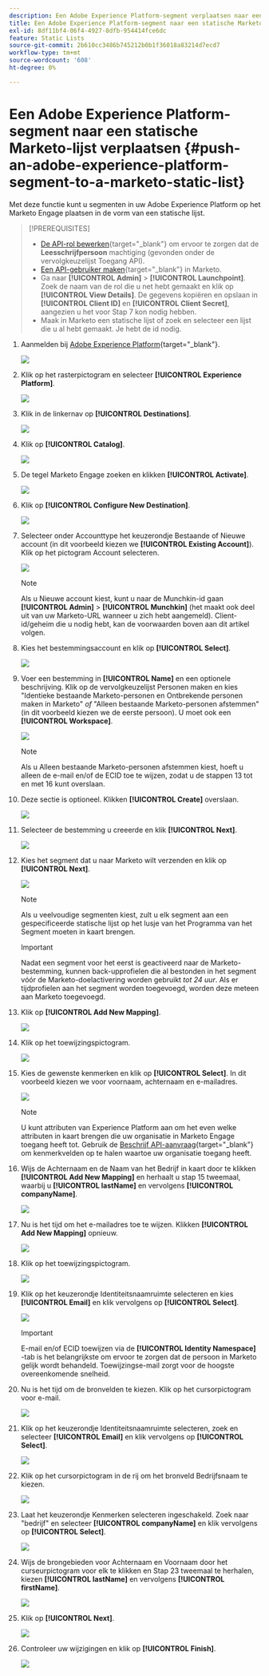 ```yaml
---
description: Een Adobe Experience Platform-segment verplaatsen naar een statische Marketo-lijst - Marketo Docs - Productdocumentatie
title: Een Adobe Experience Platform-segment naar een statische Marketo-lijst verplaatsen
exl-id: 8df11bf4-06f4-4927-8dfb-954414fce6dc
feature: Static Lists
source-git-commit: 2b610cc3486b745212b0b1f36018a83214d7ecd7
workflow-type: tm+mt
source-wordcount: '608'
ht-degree: 0%

---
```


# Een Adobe Experience Platform-segment naar een statische Marketo-lijst verplaatsen {#push-an-adobe-experience-platform-segment-to-a-marketo-static-list}

Met deze functie kunt u segmenten in uw Adobe Experience Platform op het Marketo Engage plaatsen in de vorm van een statische lijst.

>[!PREREQUISITES]
>
>* [De API-rol bewerken](/help/marketo/product-docs/administration/users-and-roles/create-delete-edit-and-change-a-user-role.md#edit-an-existing-role){target="_blank"} om ervoor te zorgen dat de **Leesschrijfpersoon** machtiging (gevonden onder de vervolgkeuzelijst Toegang API).
>* [Een API-gebruiker maken](/help/marketo/product-docs/administration/users-and-roles/create-an-api-only-user.md){target="_blank"} in Marketo.
>* Ga naar **[!UICONTROL Admin]** > **[!UICONTROL Launchpoint]**. Zoek de naam van de rol die u net hebt gemaakt en klik op **[!UICONTROL View Details]**. De gegevens kopiëren en opslaan in **[!UICONTROL Client ID]** en **[!UICONTROL Client Secret]**, aangezien u het voor Stap 7 kon nodig hebben.
>* Maak in Marketo een statische lijst of zoek en selecteer een lijst die u al hebt gemaakt. Je hebt de id nodig.

1. Aanmelden bij [Adobe Experience Platform](https://experience.adobe.com/){target="_blank"}.

   ![](assets/push-an-adobe-experience-platform-segment-1.png)

1. Klik op het rasterpictogram en selecteer **[!UICONTROL Experience Platform]**.

   ![](assets/push-an-adobe-experience-platform-segment-2.png)

1. Klik in de linkernav op **[!UICONTROL Destinations]**.

   ![](assets/push-an-adobe-experience-platform-segment-3.png)

1. Klik op **[!UICONTROL Catalog]**.

   ![](assets/push-an-adobe-experience-platform-segment-4.png)

1. De tegel Marketo Engage zoeken en klikken **[!UICONTROL Activate]**.

   ![](assets/push-an-adobe-experience-platform-segment-5.png)

1. Klik op **[!UICONTROL Configure New Destination]**.

   ![](assets/push-an-adobe-experience-platform-segment-6.png)


1. Selecteer onder Accounttype het keuzerondje Bestaande of Nieuwe account (in dit voorbeeld kiezen we **[!UICONTROL Existing Account]**). Klik op het pictogram Account selecteren.

   ![](assets/push-an-adobe-experience-platform-segment-7.png)

   >[!NOTE]
   >
   >Als u Nieuwe account kiest, kunt u naar de Munchkin-id gaan **[!UICONTROL Admin]** > **[!UICONTROL Munchkin]** (het maakt ook deel uit van uw Marketo-URL wanneer u zich hebt aangemeld). Client-id/geheim die u nodig hebt, kan de voorwaarden boven aan dit artikel volgen.

1. Kies het bestemmingsaccount en klik op **[!UICONTROL Select]**.

   ![](assets/push-an-adobe-experience-platform-segment-8.png)

1. Voer een bestemming in **[!UICONTROL Name]** en een optionele beschrijving. Klik op de vervolgkeuzelijst Personen maken en kies &quot;Identieke bestaande Marketo-personen en Ontbrekende personen maken in Marketo&quot; _of_ &quot;Alleen bestaande Marketo-personen afstemmen&quot; (in dit voorbeeld kiezen we de eerste persoon). U moet ook een **[!UICONTROL Workspace]**.

   ![](assets/push-an-adobe-experience-platform-segment-9.png)

   >[!NOTE]
   >
   >Als u Alleen bestaande Marketo-personen afstemmen kiest, hoeft u alleen de e-mail en/of de ECID toe te wijzen, zodat u de stappen 13 tot en met 16 kunt overslaan.

1. Deze sectie is optioneel. Klikken **[!UICONTROL Create]** overslaan.

   ![](assets/push-an-adobe-experience-platform-segment-10.png)

1. Selecteer de bestemming u creeerde en klik **[!UICONTROL Next]**.

   ![](assets/push-an-adobe-experience-platform-segment-11.png)

1. Kies het segment dat u naar Marketo wilt verzenden en klik op **[!UICONTROL Next]**.

   ![](assets/push-an-adobe-experience-platform-segment-12.png)

   >[!NOTE]
   >
   >Als u veelvoudige segmenten kiest, zult u elk segment aan een gespecificeerde statische lijst op het lusje van het Programma van het Segment moeten in kaart brengen.

   >[!IMPORTANT]
   >
   >Nadat een segment voor het eerst is geactiveerd naar de Marketo-bestemming, kunnen back-upprofielen die al bestonden in het segment vóór de Marketo-doelactivering worden gebruikt _tot 24 uur_. Als er tijdprofielen aan het segment worden toegevoegd, worden deze meteen aan Marketo toegevoegd.

1. Klik op **[!UICONTROL Add New Mapping]**.

   ![](assets/push-an-adobe-experience-platform-segment-13.png)

1. Klik op het toewijzingspictogram.

   ![](assets/push-an-adobe-experience-platform-segment-14.png)

1. Kies de gewenste kenmerken en klik op **[!UICONTROL Select]**. In dit voorbeeld kiezen we voor voornaam, achternaam en e-mailadres.

   ![](assets/push-an-adobe-experience-platform-segment-15.png)

   >[!NOTE]
   >
   >U kunt attributen van Experience Platform aan om het even welke attributen in kaart brengen die uw organisatie in Marketo Engage toegang heeft tot. Gebruik de [Beschrijf API-aanvraag](https://experienceleague.adobe.com/en/docs/marketo-developer/marketo/rest/lead-database/lead-database#describe){target="_blank"} om kenmerkvelden op te halen waartoe uw organisatie toegang heeft.

1. Wijs de Achternaam en de Naam van het Bedrijf in kaart door te klikken **[!UICONTROL Add New Mapping]** en herhaalt u stap 15 tweemaal, waarbij u **[!UICONTROL lastName]** en vervolgens **[!UICONTROL companyName]**.

   ![](assets/push-an-adobe-experience-platform-segment-16.png)

1. Nu is het tijd om het e-mailadres toe te wijzen. Klikken **[!UICONTROL Add New Mapping]** opnieuw.

   ![](assets/push-an-adobe-experience-platform-segment-17.png)

1. Klik op het toewijzingspictogram.

   ![](assets/push-an-adobe-experience-platform-segment-18.png)

1. Klik op het keuzerondje Identiteitsnaamruimte selecteren en kies **[!UICONTROL Email]** en klik vervolgens op **[!UICONTROL Select]**.

   ![](assets/push-an-adobe-experience-platform-segment-19.png)

   >[!IMPORTANT]
   >
   >E-mail en/of ECID toewijzen via de **[!UICONTROL Identity Namespace]** -tab is het belangrijkste om ervoor te zorgen dat de persoon in Marketo gelijk wordt behandeld. Toewijzingse-mail zorgt voor de hoogste overeenkomende snelheid.

1. Nu is het tijd om de bronvelden te kiezen. Klik op het cursorpictogram voor e-mail.

   ![](assets/push-an-adobe-experience-platform-segment-20.png)

1. Klik op het keuzerondje Identiteitsnaamruimte selecteren, zoek en selecteer **[!UICONTROL Email]** en klik vervolgens op **[!UICONTROL Select]**.

   ![](assets/push-an-adobe-experience-platform-segment-21.png)

1. Klik op het cursorpictogram in de rij om het bronveld Bedrijfsnaam te kiezen.

   ![](assets/push-an-adobe-experience-platform-segment-22.png)

1. Laat het keuzerondje Kenmerken selecteren ingeschakeld. Zoek naar &quot;bedrijf&quot; en selecteer **[!UICONTROL companyName]** en klik vervolgens op **[!UICONTROL Select]**.

   ![](assets/push-an-adobe-experience-platform-segment-23.png)

1. Wijs de brongebieden voor Achternaam en Voornaam door het curseurpictogram voor elk te klikken en Stap 23 tweemaal te herhalen, kiezen **[!UICONTROL lastName]** en vervolgens **[!UICONTROL firstName]**.

   ![](assets/push-an-adobe-experience-platform-segment-24.png)

1. Klik op **[!UICONTROL Next]**.

   ![](assets/push-an-adobe-experience-platform-segment-25.png)

1. Controleer uw wijzigingen en klik op **[!UICONTROL Finish]**.

   ![](assets/push-an-adobe-experience-platform-segment-26.png)
